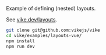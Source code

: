Example of defining (nested) layouts.

See [vike.dev/layouts](https://vike.dev/layouts).

```bash
git clone git@github.com:vikejs/vike
cd vike/examples/layouts-vue/
npm install
npm run dev
```
